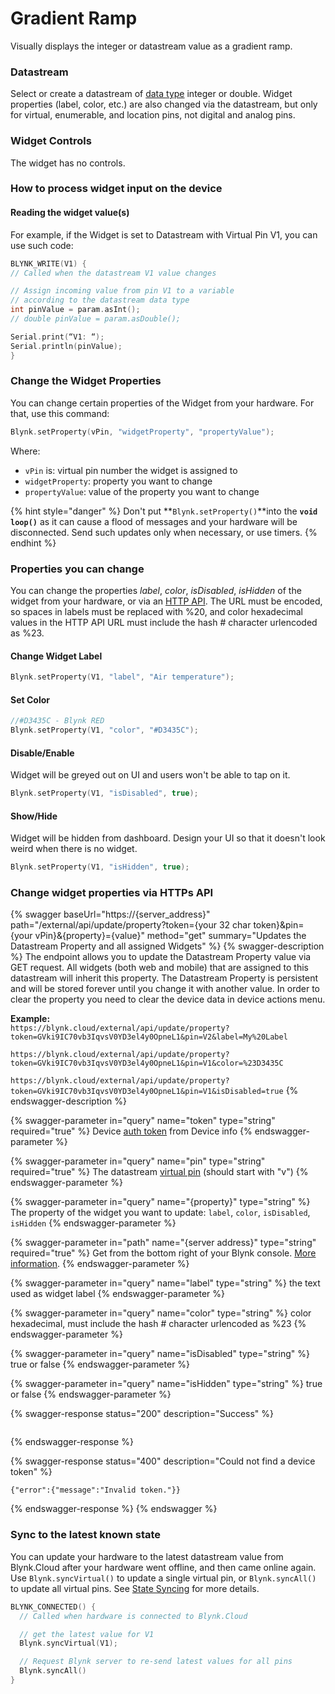# Gradient Ramp

Visually displays the integer or datastream value as a gradient ramp.

### Datastream

Select or create a datastream of [data type](../../blynk.console/templates/datastreams/datastreams-common-settings/data-type.md) integer or double. Widget properties (label, color, etc.) are also changed via the datastream, but only for virtual, enumerable, and location pins, not digital and analog pins.

### Widget Controls

The widget has no controls.

### How to process widget input on the device

#### Reading the widget value(s)

For example, if the Widget is set to Datastream with Virtual Pin V1, you can use such code:

```cpp
BLYNK_WRITE(V1) {
// Called when the datastream V1 value changes

// Assign incoming value from pin V1 to a variable
// according to the datastream data type
int pinValue = param.asInt(); 
// double pinValue = param.asDouble();

Serial.print(“V1: “);
Serial.println(pinValue);
}
```



### Change the Widget Properties

You can change certain properties of the Widget from your hardware. For that, use this command:&#x20;

```cpp
Blynk.setProperty(vPin, "widgetProperty", "propertyValue"); 
```

Where:&#x20;

* `vPin` is: virtual pin number the widget is assigned to
* `widgetProperty`: property you want to change
* `propertyValue`: value of the property you want to change

{% hint style="danger" %}
Don't put **`Blynk.setProperty()`**into the **`void loop()`** as it can cause a flood of messages and your hardware will be disconnected. Send such updates only when necessary, or use timers.
{% endhint %}



### Properties you can change

You can change the properties _label_, _color_, _isDisabled_, _isHidden_ of the widget from your hardware, or via an [HTTP API](broken-reference). The URL must be encoded, so spaces in labels must be replaced with %20, and color hexadecimal values in the HTTP API URL must include the hash # character urlencoded as %23.

#### **Change Widget Label**

```cpp
Blynk.setProperty(V1, "label", "Air temperature");
```

#### **Set Color**

```cpp
//#D3435C - Blynk RED 
Blynk.setProperty(V1, "color", "#D3435C");
```

#### **Disable/Enable**

Widget will be greyed out on UI and users won't be able to tap on it.

```cpp
Blynk.setProperty(V1, "isDisabled", true);
```

#### **Show/Hide**

Widget will be hidden from dashboard. Design your UI so that it doesn't look weird when there is no widget.

```cpp
Blynk.setProperty(V1, "isHidden", true);
```



### Change widget properties via HTTPs API

{% swagger baseUrl="https://{server_address}" path="/external/api/update/property?token={your 32 char token}&pin={your vPin}&{property}={value}" method="get" summary="Updates the Datastream Property and all assigned Widgets" %}
{% swagger-description %}
The endpoint allows you to update the Datastream Property value via GET request. All widgets (both web and mobile) that are assigned to this datastream will inherit this property. The Datastream Property is persistent and will be stored forever until you change it with another value. In order to clear the property you need to clear the device data in device actions menu.

**Example:**\
`https://blynk.cloud/external/api/update/property?token=GVki9IC70vb3IqvsV0YD3el4y0OpneL1&pin=V2&label=My%20Label`

`https://blynk.cloud/external/api/update/property?token=GVki9IC70vb3IqvsV0YD3el4y0OpneL1&pin=V1&color=%23D3435C`

`https://blynk.cloud/external/api/update/property?token=GVki9IC70vb3IqvsV0YD3el4y0OpneL1&pin=V1&isDisabled=true`
{% endswagger-description %}

{% swagger-parameter in="query" name="token" type="string" required="true" %}
Device [auth token](../../concepts/device.md#authtoken) from Device info
{% endswagger-parameter %}

{% swagger-parameter in="query" name="pin" type="string" required="true" %}
The datastream [virtual pin](../../blynk.console/templates/datastreams/virtual-pin.md) (should start with "v")
{% endswagger-parameter %}

{% swagger-parameter in="query" name="{property}" type="string" %}
The property of the widget you want to update: `label`, `color`, `isDisabled`, `isHidden`
{% endswagger-parameter %}

{% swagger-parameter in="path" name="{server address}" type="string" required="true" %}
Get from the bottom right of your Blynk console. [More information](../../blynk.cloud/device-https-api/troubleshooting.md).
{% endswagger-parameter %}

{% swagger-parameter in="query" name="label" type="string" %}
the text used as widget label
{% endswagger-parameter %}

{% swagger-parameter in="query" name="color" type="string" %}
color hexadecimal, must include the hash # character urlencoded as %23
{% endswagger-parameter %}

{% swagger-parameter in="query" name="isDisabled" type="string" %}
true or false
{% endswagger-parameter %}

{% swagger-parameter in="query" name="isHidden" type="string" %}
true or false
{% endswagger-parameter %}

{% swagger-response status="200" description="Success" %}
```
```
{% endswagger-response %}

{% swagger-response status="400" description="Could not find a device token" %}
```
{"error":{"message":"Invalid token."}}
```
{% endswagger-response %}
{% endswagger %}

### **Sync to the latest known state**&#x20;

You can update your hardware to the latest datastream value from Blynk.Cloud after your hardware went offline, and then came online again. Use `Blynk.syncVirtual()` to update a single virtual pin, or `Blynk.syncAll()` to update all virtual pins. See [State Syncing](../../blynk.edgent-firmware-api/state-syncing.md) for more details.

```cpp
BLYNK_CONNECTED() { 
  // Called when hardware is connected to Blynk.Cloud  

  // get the latest value for V1
  Blynk.syncVirtual(V1); 

  // Request Blynk server to re-send latest values for all pins
  Blynk.syncAll()
}
```
